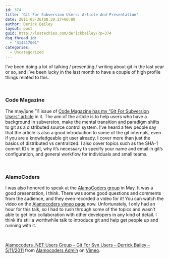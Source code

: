 ```yaml
---
id: 374
title: 'Git For Subversion Users: Article And Presentation'
date: 2011-05-26T08:20:27+00:00
author: Derick Bailey
layout: post
guid: http://lostechies.com/derickbailey/?p=374
dsq_thread_id:
  - "314417001"
categories:
  - Uncategorized
---
```

I&#8217;ve been doing a lot of talking / presenting / writing about git in the last year or so, and I&#8217;ve been lucky in the last month to have a couple of high profile things related to this.

 

### Code Magazine

The may/june &#8217;11 issue of [Code Magazine has my &#8220;Git For Subversion Users&#8221; article](http://www.code-magazine.com/article.aspx?quickid=1105101) in it. The aim of the article is to help users who have a background in subversion, make the mental transition and paradigm shifts to git as a distributed source control system. I&#8217;ve heard a few people say that the article is also a good introduction to some of the git internals, even if you are a knowledgeable git user already. I cover more than just the basics of distributed vs centralized. I also cover topics such as the SHA-1 commit ID&#8217;s in git, why it&#8217;s necessary to specify your name and email in git&#8217;s configuration, and general workflow for individuals and small teams.

 

### AlamoCoders

I was also honored to speak at the [AlamoCoders group](http://www.alamocoders.org/) in May. It was a good presentation, I think. There was some good questions and comments from the audience, and they even recorded a video for it! You can watch the video on the [Alamocoders vimeo page](http://vimeo.com/24254657) now. Unfortunately, I only had an hour for this talk, so I had to rush through some of the topics and wasn&#8217;t able to get into collaboration with other developers in any kind of detail. I think it&#8217;s still a worthwhile talk to introduce git and help get people up and running with it.

 



[Alamocoders .NET Users Group &#8211; Git For Svn Users &#8211; Derrick Bailey &#8211; 5/11/2011](http://vimeo.com/24254657) from [Alamocoders Admin](http://vimeo.com/alamocoders) on [Vimeo](http://vimeo.com).

 